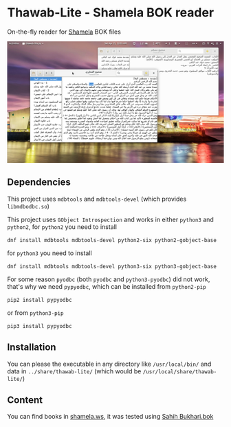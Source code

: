 # Thawab-Lite - Shamela BOK reader

On-the-fly reader for [Shamela](http://shamela.ws/) BOK files

![screenshot](screenshot.png)

## Dependencies

This project uses `mdbtools` and `mdbtools-devel` (which provides `libmdbodbc.so`)

This project uses `GObject Introspection`
and works in either `python3` and `python2`,
for `python2` you need to install

```
dnf install mdbtools mdbtools-devel python2-six python2-gobject-base
```

for `python3` you need to install

```
dnf install mdbtools mdbtools-devel python3-six python3-gobject-base
```

For some reason `pyodbc` (both `pyodbc` and `python3-pyodbc`) did not work, that's why we need `pypyodbc`,
which can be installed from `python2-pip`

```
pip2 install pypyodbc
```
or from `python3-pip`

```
pip3 install pypyodbc
```

## Installation

You can please the executable in any directory like `/usr/local/bin/`
and data in `../share/thawab-lite/` (which would be `/usr/local/share/thawab-lite/`)

## Content

You can find books in [shamela.ws](http://shamela.ws/), 
it was tested using [Sahih Bukhari.bok](http://shamela.ws/index.php/book/1681)

